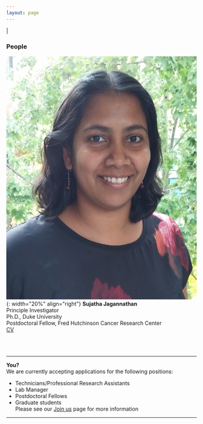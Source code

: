 ```yaml
---
layout: page
---
```

|

### People

      
      
![Suja Jagannathan](/img/SJ_photo_for_flyer.jpg){: width="20%" align="right"}
**Sujatha Jagannathan**  
Principle Investigator  
Ph.D., Duke University    
Postdoctoral Fellow, Fred Hutchinson Cancer Research Center   
<a href="/members/members-postdocs/cv/JagannathanSujatha.pdf">CV</a>&nbsp;
<a href="http://scholar.google.com/citations?user=AhRVE-MAAAAJ" target="new"><i class="ai ai-google-scholar fa-fw"></i></a>&nbsp;
<a href="http://twitter.com/RNA_biologist" target="new"><i class="fa fa-twitter fa-fw"></i></a>  

<div class="bigspacer"></div>
<br>
<br>

---

**You?**  
We are currently accepting applications for the following positions:
- Technicians/Professional Research Assistants  
- Lab Manager  
- Postdoctoral Fellows  
- Graduate students  
Please see our [Join us](https://jagannathan-lab.github.io/joinus/) page for more information

---
